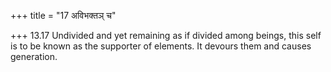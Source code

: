 +++
title = "17 अविभक्तञ् च"

+++
13.17 Undivided and yet remaining as if divided among beings, this self
is to be known as the supporter of elements. It devours them and causes
generation.
